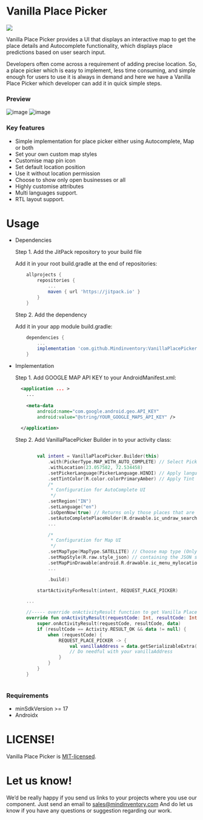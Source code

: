 # Vanilla Place Picker
[![](https://jitpack.io/v/Mindinventory/VanillaPlacePicker.svg)](https://jitpack.io/#Mindinventory/VanillaPlacePicker)

Vanilla Place Picker provides a UI that displays an interactive map to get the place details and Autocomplete functionality, which displays place predictions based on user search input.

Developers often come across a requirement of adding precise location. So, a place picker which is easy to implement, less time consuming, and simple enough for users to use it is always in demand and here we have a Vanilla Place Picker which developer can add it in quick simple steps.

### Preview
![image](/media/vanillaplacepicker-autocomplete.gif) ![image](/media/vanillaplacepicker-map.gif)

### Key features

* Simple implementation for place picker either using Autocomplete, Map or both
* Set your own custom map styles
* Customise map pin icon
* Set default location position
* Use it without location permission
* Choose to show only open businesses or all
* Highly customise attributes
* Multi languages support.
* RTL layout support.

# Usage

* Dependencies

    Step 1. Add the JitPack repository to your build file
    
    Add it in your root build.gradle at the end of repositories:

    ```groovy
	    allprojects {
		    repositories {
			    ...
			    maven { url 'https://jitpack.io' }
		    }
	    }
    ``` 

    Step 2. Add the dependency
    
    Add it in your app module build.gradle:
    
    ```groovy
        dependencies {
            ...
            implementation 'com.github.Mindinventory:VanillaPlacePicker:0.0.8'
        }
    ``` 

* Implementation

    Step 1. Add GOOGLE MAP API KEY to your AndroidManifest.xml:
    
    ```xml
      <application ... >
        ...
        
        <meta-data
            android:name="com.google.android.geo.API_KEY"
            android:value="@string/YOUR_GOOGLE_MAPS_API_KEY" />
        
      </application>
    ``` 

    Step 2. Add VanillaPlacePicker Builder in to your activity class:
    
    ```kotlin

            val intent = VanillaPlacePicker.Builder(this)
                .with(PickerType.MAP_WITH_AUTO_COMPLETE) // Select Picker type to enable autocompelte, map or both
                .withLocation(23.057582, 72.534458)
                .setPickerLanguage(PickerLanguage.HINDI) // Apply language to picker
                .setTintColor(R.color.colorPrimaryAmber) // Apply Tint color to Back, Clear button of AutoComplete UI
                /*
                 * Configuration for AutoComplete UI
                 */
                .setRegion("IN")
                .setLanguage("en")
                .isOpenNow(true) // Returns only those places that are open for business at the time the query is sent.
                .setAutoCompletePlaceHolder(R.drawable.ic_undraw_search) // To add custom place holder in autocomplete screen
                ...

                /*
                 * Configuration for Map UI
                 */
                .setMapType(MapType.SATELLITE) // Choose map type (Only applicable for map screen) 
                .setMapStyle(R.raw.style_json) // containing the JSON style declaration for night-mode styling
                .setMapPinDrawable(android.R.drawable.ic_menu_mylocation) // To give custom pin image for map marker
                ...

                .build()

            startActivityForResult(intent, REQUEST_PLACE_PICKER)

        ...

        //----- override onActivityResult function to get Vanilla Place Picker result.
        override fun onActivityResult(requestCode: Int, resultCode: Int, data: Intent?) {
            super.onActivityResult(requestCode, resultCode, data)
            if (resultCode == Activity.RESULT_OK && data != null) {
                when (requestCode) {
                    REQUEST_PLACE_PICKER -> {
                        val vanillaAddress = data.getSerializableExtra(KeyUtils.SELECTED_PLACE) as VanillaAddress
                        // Do needful with your vanillaAddress
                    }
                }
            }
        }
        
    ``` 
    
### Requirements

* minSdkVersion >= 17
* Androidx

# LICENSE!

Vanilla Place Picker is [MIT-licensed](/LICENSE).

# Let us know!
We’d be really happy if you send us links to your projects where you use our component. Just send an email to sales@mindinventory.com And do let us know if you have any questions or suggestion regarding our work.
